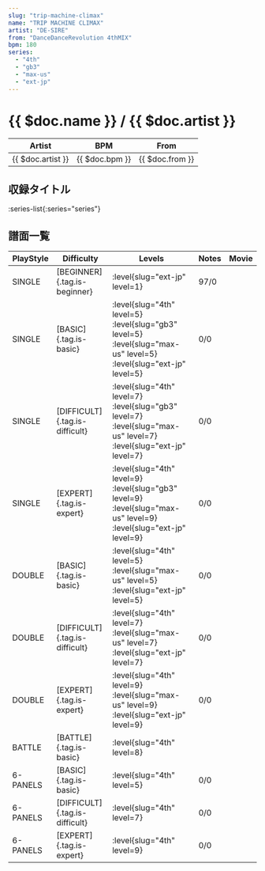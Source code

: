 ```yaml
---
slug: "trip-machine-climax"
name: "TRIP MACHINE CLIMAX"
artist: "DE-SIRE"
from: "DanceDanceRevolution 4thMIX"
bpm: 180
series:
  - "4th"
  - "gb3"
  - "max-us"
  - "ext-jp"
---
```


# {{ $doc.name }} / {{ $doc.artist }}

|Artist|BPM|From|
|------|---|----|
|{{ $doc.artist }}|{{ $doc.bpm }}|{{ $doc.from }}|

## 収録タイトル

:series-list{:series="series"}

## 譜面一覧

|PlayStyle|Difficulty|Levels|Notes|Movie|
|---------|----------|------|-----|-----|
|SINGLE|[BEGINNER]{.tag.is-beginner}|:level{slug="ext-jp" level=1}|97/0||
|SINGLE|[BASIC]{.tag.is-basic}|:level{slug="4th" level=5} :level{slug="gb3" level=5} :level{slug="max-us" level=5} :level{slug="ext-jp" level=5}|0/0||
|SINGLE|[DIFFICULT]{.tag.is-difficult}|:level{slug="4th" level=7} :level{slug="gb3" level=7} :level{slug="max-us" level=7} :level{slug="ext-jp" level=7}|0/0||
|SINGLE|[EXPERT]{.tag.is-expert}|:level{slug="4th" level=9} :level{slug="gb3" level=9} :level{slug="max-us" level=9} :level{slug="ext-jp" level=9}|0/0||
|DOUBLE|[BASIC]{.tag.is-basic}|:level{slug="4th" level=5} :level{slug="max-us" level=5} :level{slug="ext-jp" level=5}|0/0||
|DOUBLE|[DIFFICULT]{.tag.is-difficult}|:level{slug="4th" level=7} :level{slug="max-us" level=7} :level{slug="ext-jp" level=7}|0/0||
|DOUBLE|[EXPERT]{.tag.is-expert}|:level{slug="4th" level=9} :level{slug="max-us" level=9} :level{slug="ext-jp" level=9}|0/0||
|BATTLE|[BATTLE]{.tag.is-basic}|:level{slug="4th" level=8}|||
|6-PANELS|[BASIC]{.tag.is-basic}|:level{slug="4th" level=5}|0/0||
|6-PANELS|[DIFFICULT]{.tag.is-difficult}|:level{slug="4th" level=7}|0/0||
|6-PANELS|[EXPERT]{.tag.is-expert}|:level{slug="4th" level=9}|0/0||
